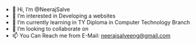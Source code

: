 - 👋 Hi, I’m @NeerajSalve
- 👀 I’m interested in Developing a websites
- 🌱 I’m currently learning in TY Diploma in Computer Technology Branch
- 💞️ I’m looking to collaborate on 
- 📫 You Can Reach me from E-Mail: neerajsalveeng@gmail.com

<!---
NeerajSalve/NeerajSalve is a ✨ special ✨ repository because its `README.md` (this file) appears on your GitHub profile.
You can click the Preview link to take a look at your changes.
--->
